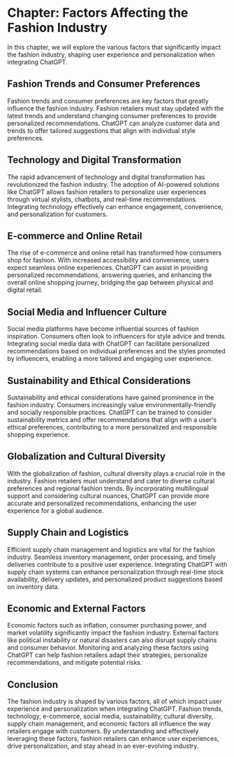 Chapter: Factors Affecting the Fashion Industry
===============================================

In this chapter, we will explore the various factors that significantly impact the fashion industry, shaping user experience and personalization when integrating ChatGPT.

**Fashion Trends and Consumer Preferences**
-------------------------------------------

Fashion trends and consumer preferences are key factors that greatly influence the fashion industry. Fashion retailers must stay updated with the latest trends and understand changing consumer preferences to provide personalized recommendations. ChatGPT can analyze customer data and trends to offer tailored suggestions that align with individual style preferences.

**Technology and Digital Transformation**
-----------------------------------------

The rapid advancement of technology and digital transformation has revolutionized the fashion industry. The adoption of AI-powered solutions like ChatGPT allows fashion retailers to personalize user experiences through virtual stylists, chatbots, and real-time recommendations. Integrating technology effectively can enhance engagement, convenience, and personalization for customers.

**E-commerce and Online Retail**
--------------------------------

The rise of e-commerce and online retail has transformed how consumers shop for fashion. With increased accessibility and convenience, users expect seamless online experiences. ChatGPT can assist in providing personalized recommendations, answering queries, and enhancing the overall online shopping journey, bridging the gap between physical and digital retail.

**Social Media and Influencer Culture**
---------------------------------------

Social media platforms have become influential sources of fashion inspiration. Consumers often look to influencers for style advice and trends. Integrating social media data with ChatGPT can facilitate personalized recommendations based on individual preferences and the styles promoted by influencers, enabling a more tailored and engaging user experience.

**Sustainability and Ethical Considerations**
---------------------------------------------

Sustainability and ethical considerations have gained prominence in the fashion industry. Consumers increasingly value environmentally-friendly and socially responsible practices. ChatGPT can be trained to consider sustainability metrics and offer recommendations that align with a user's ethical preferences, contributing to a more personalized and responsible shopping experience.

**Globalization and Cultural Diversity**
----------------------------------------

With the globalization of fashion, cultural diversity plays a crucial role in the industry. Fashion retailers must understand and cater to diverse cultural preferences and regional fashion trends. By incorporating multilingual support and considering cultural nuances, ChatGPT can provide more accurate and personalized recommendations, enhancing the user experience for a global audience.

**Supply Chain and Logistics**
------------------------------

Efficient supply chain management and logistics are vital for the fashion industry. Seamless inventory management, order processing, and timely deliveries contribute to a positive user experience. Integrating ChatGPT with supply chain systems can enhance personalization through real-time stock availability, delivery updates, and personalized product suggestions based on inventory data.

**Economic and External Factors**
---------------------------------

Economic factors such as inflation, consumer purchasing power, and market volatility significantly impact the fashion industry. External factors like political instability or natural disasters can also disrupt supply chains and consumer behavior. Monitoring and analyzing these factors using ChatGPT can help fashion retailers adapt their strategies, personalize recommendations, and mitigate potential risks.

**Conclusion**
--------------

The fashion industry is shaped by various factors, all of which impact user experience and personalization when integrating ChatGPT. Fashion trends, technology, e-commerce, social media, sustainability, cultural diversity, supply chain management, and economic factors all influence the way retailers engage with customers. By understanding and effectively leveraging these factors, fashion retailers can enhance user experiences, drive personalization, and stay ahead in an ever-evolving industry.
